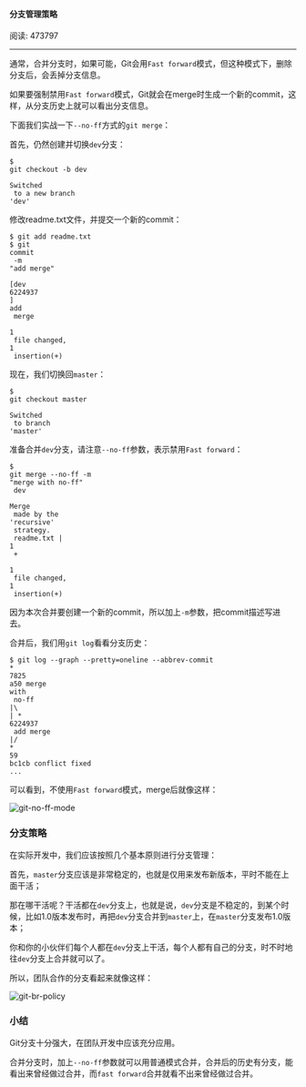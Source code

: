 #### 分支管理策略

阅读: 473797

---

通常，合并分支时，如果可能，Git会用`Fast forward`模式，但这种模式下，删除分支后，会丢掉分支信息。

如果要强制禁用`Fast forward`模式，Git就会在merge时生成一个新的commit，这样，从分支历史上就可以看出分支信息。

下面我们实战一下`--no-ff`方式的`git merge`：

首先，仍然创建并切换`dev`分支：

```
$ 
git checkout -b dev

Switched
 to a new branch 
'dev'
```

修改readme.txt文件，并提交一个新的commit：

```
$ git add readme.txt 
$ git 
commit
 -m 
"add merge"

[dev 
6224937
] 
add
 merge
 
1
 file changed, 
1
 insertion(+)

```

现在，我们切换回`master`：

```
$ 
git checkout master

Switched
 to branch 
'master'
```

准备合并`dev`分支，请注意`--no-ff`参数，表示禁用`Fast forward`：

```
$ 
git merge --no-ff -m 
"merge with no-ff"
 dev

Merge
 made by the 
'recursive'
 strategy.
 readme.txt |    
1
 +
 
1
 file changed, 
1
 insertion(+)

```

因为本次合并要创建一个新的commit，所以加上`-m`参数，把commit描述写进去。

合并后，我们用`git log`看看分支历史：

```
$ git log --graph --pretty=oneline --abbrev-commit
*   
7825
a50 merge 
with
 no-ff
|\
| * 
6224937
 add merge
|/
*   
59
bc1cb conflict fixed
...

```

可以看到，不使用`Fast forward`模式，merge后就像这样：

![](https://cdn.liaoxuefeng.com/cdn/files/attachments/001384909222841acf964ec9e6a4629a35a7a30588281bb000/0 "git-no-ff-mode")

### 分支策略

在实际开发中，我们应该按照几个基本原则进行分支管理：

首先，`master`分支应该是非常稳定的，也就是仅用来发布新版本，平时不能在上面干活；

那在哪干活呢？干活都在`dev`分支上，也就是说，`dev`分支是不稳定的，到某个时候，比如1.0版本发布时，再把`dev`分支合并到`master`上，在`master`分支发布1.0版本；

你和你的小伙伴们每个人都在`dev`分支上干活，每个人都有自己的分支，时不时地往`dev`分支上合并就可以了。

所以，团队合作的分支看起来就像这样：

![](https://cdn.liaoxuefeng.com/cdn/files/attachments/001384909239390d355eb07d9d64305b6322aaf4edac1e3000/0 "git-br-policy")

### 小结

Git分支十分强大，在团队开发中应该充分应用。

合并分支时，加上`--no-ff`参数就可以用普通模式合并，合并后的历史有分支，能看出来曾经做过合并，而`fast forward`合并就看不出来曾经做过合并。


